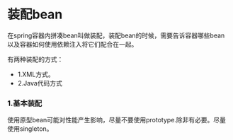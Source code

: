 # 装配bean

在spring容器内拼凑bean叫做装配，装配bean的时候，需要告诉容器哪些bean以及容器如何使用依赖注入将它们配合在一起。

有两种装配的方式：
* 1.XML方式。
* 2.Java代码方式

###  1.基本装配
使用原型bean可能对性能产生影响，尽量不要使用prototype.除非有必要。尽量使用singleton。
